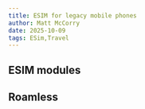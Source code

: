 ```yaml
---
title: ESIM for legacy mobile phones
author: Matt McCorry
date: 2025-10-09
tags: ESim,Travel
---
```




## ESIM modules



## Roamless


